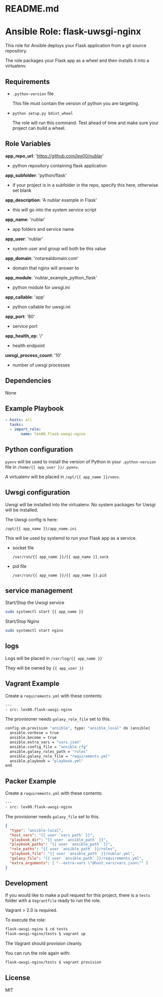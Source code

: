 # README.md
# Ansible Role: flask-uwsgi-nginx

This role for Ansible deploys your Flask application from a git source repository.

The role packages your Flask app as a wheel and then installs it into a virtualenv.

## Requirements

-   `.python-version` file

    This file must contain the version of python you are targeting.

-   `python setup.py bdist_wheel`

    The role will run this command.  Test ahead of time and make sure your project can build a wheel.

## Role Variables

**app_repo_url**: 'https://github.com/lex00/nublar'
-   python repository containing flask application

**app_subfolder**: 'python/flask'
-   if your project is in a subfolder in the repo, specify this here, otherwise set blank

**app_description**: 'A nublar example in Flask'
-   this will go into the system service script

**app_name**: 'nublar'
-   app folders and service name

**app_user**: 'nublar'
-   system user and group will both be this value

**app_domain**: 'notarealdomain.com'
-   domain that nginx will answer to

**app_module**: 'nublar_example_python_flask'
-   python module for uwsgi.ini

**app_callable**: 'app'
-   python callable for uwsgi.ini

**app_port**: '80'
-   service port

**app_health_ep**: '/'
-   health endpoint

**uwsgi_process_count**: '10'
-   number of uwsgi processes

## Dependencies

None

## Example Playbook

```yml
- hosts: all
  tasks:
  - import_role:
       name: lex00.flask-uwsgi-nginx
  ```

## Python configuration

`pyenv` will be used to install the version of Python in your `.python-version` file in `/home/{{ app_user }}/.pyenv`.

A virtualenv will be placed in `/opt/{{ app_name }}/venv`.

## Uwsgi configuration

Uwsgi will be installed into the virtualenv.  No system packages for Uwsgi will be installed.

The Uwsgi config is here:

`/opt/{{ app_name }}/app_name.ini`

This will be used by systemd to run your Flask app as a service.

-   socket file

    `/var/run/{{ app_name }}/{{ app_name }}.sock`

-   pid file

    `/var/run/{{ app_name }}/{{ app_name }}.pid`

## service management

Start/Stop the Uwsgi service
```sh
sudo systemctl start {{ app_name }}
```

Start/Stop Nginx
```sh
sudo systemctl start nginx
```

## logs

Logs will be placed in `/var/log/{{ app_name }}`

They will be owned by `{{ app_user }}`

## Vagrant Example

Create a `requirements.yml` with these contents:

```sh
---
- src: lex00.flask-uwsgi-nginx
```

The provisioner needs `galaxy_role_file` set to this.

```sh
config.vm.provision "ansible", type: "ansible_local" do |ansible|
  ansible.verbose = true
  ansible.become = true
  ansible.extra_vars = "vars.json"
  ansible.config_file = "ansible.cfg"
  ansible.galaxy_roles_path = "roles"
  ansible.galaxy_role_file = "requirements.yml"
  ansible.playbook = "playbook.yml"
end
```

## Packer Example

Create a `requirements.yml` with these contents:

```sh
---
- src: lex00.flask-uwsgi-nginx
```

The provisioner needs `galaxy_file` set to this.

```json
{
  "type": "ansible-local",
  "host_vars": "{{ user `vars_path` }}",
  "playbook_dir": "{{ user `ansible_path` }}",
  "playbook_paths": "{{ user `ansible_path` }}",
  "role_paths": "{{ user `ansible_path` }}/roles",
  "playbook_file": "{{ user `ansible_path` }}/nublar.yml",
  "galaxy_file": "{{ user `ansible_path` }}/requirements.yml",
  "extra_arguments": [ "--extra-vars \"@host_vars/vars.json\"" ]
}
```

## Development

If you would like to make a pull request for this project, there is a `tests` folder with a `Vagrantfile` ready to run the role.

Vagrant > 2.0 is required.

To execute the role:

```sh
flask-uwsgi-nginx $ cd tests
flask-uwsgi-nginx/tests $ vagrant up
```

The Vagrant should provision cleanly.

You can run the role again with:

```sh
flask-uwsgi-nginx/tests $ vagrant provision
```

## License

MIT
